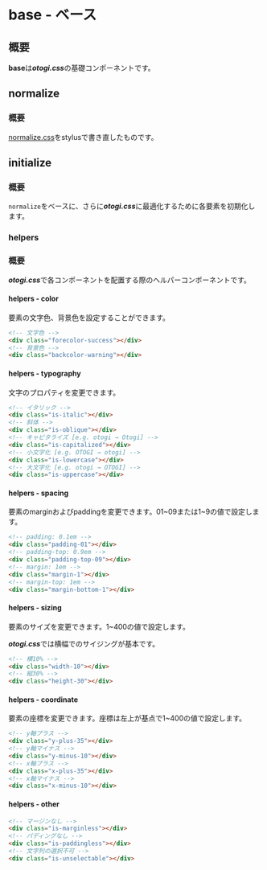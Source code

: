 # base - ベース

## 概要

**base**は***otogi.css***の基礎コンポーネントです。

## normalize

### 概要

[normalize.css](https://necolas.github.io/normalize.css/)をstylusで書き直したものです。

## initialize

### 概要

`normalize`をベースに、さらに***otogi.css***に最適化するために各要素を初期化します。

### helpers

### 概要

***otogi.css***で各コンポーネントを配置する際のヘルパーコンポーネントです。

#### helpers - color

要素の文字色、背景色を設定することができます。

```html
<!-- 文字色 -->
<div class="forecolor-success"></div>
<!-- 背景色 -->
<div class="backcolor-warning"></div>
```

#### helpers - typography

文字のプロパティを変更できます。

```html
<!-- イタリック -->
<div class="is-italic"></div>
<!-- 斜体 -->
<div class="is-oblique"></div>
<!-- キャピタライズ [e.g. otogi → Otogi] -->
<div class="is-capitalized"></div>
<!-- 小文字化 [e.g. OTOGI → otogi] -->
<div class="is-lowercase"></div>
<!-- 大文字化 [e.g. otogi → OTOGI] -->
<div class="is-uppercase"></div>
```

#### helpers - spacing

要素のmarginおよびpaddingを変更できます。01~09または1~9の値で設定します。

```html
<!-- padding: 0.1em -->
<div class="padding-01"></div>
<!-- padding-top: 0.9em -->
<div class="padding-top-09"></div>
<!-- margin: 1em -->
<div class="margin-1"></div>
<!-- margin-top: 1em -->
<div class="margin-bottom-1"></div>
```

#### helpers - sizing

要素のサイズを変更できます。1~400の値で設定します。

***otogi.css***では横幅でのサイジングが基本です。

```html
<!-- 横10% -->
<div class="width-10"></div>
<!-- 縦30% -->
<div class="height-30"></div>
```

#### helpers - coordinate

要素の座標を変更できます。座標は左上が基点で1~400の値で設定します。

```html
<!-- y軸プラス -->
<div class="y-plus-35"></div>
<!-- y軸マイナス -->
<div class="y-minus-10"></div>
<!-- x軸プラス -->
<div class="x-plus-35"></div>
<!-- x軸マイナス -->
<div class="x-minus-10"></div>
```

#### helpers - other

```html
<!-- マージンなし -->
<div class="is-marginless"></div>
<!-- パディングなし -->
<div class="is-paddingless"></div>
<!-- 文字列の選択不可 -->
<div class="is-unselectable"></div>
```
